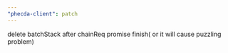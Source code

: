 ```yaml
---
"phecda-client": patch
---
```


delete batchStack after chainReq promise finish( or it will cause puzzling problem)
